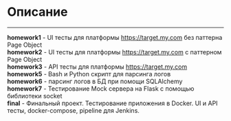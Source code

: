 # Описание #
___
**homework1** - UI тесты для платформы https://target.my.com без паттерна Page Object  
**homework2** - UI тесты для платформы https://target.my.com с паттерном Page Object  
**homework3** - API тесты для платформы https://target.my.com  
**homework5** - Bash и Python скрипт для парсинга логов  
**homework6** - парсинг логов в БД при помощи SQLAlchemy  
**homework7** - Тестирование Mock сервера на Flask с помощью библиотеки socket  
**final** - Финальный проект. Тестирование приложения в Docker. UI и API тесты, docker-compose, pipeline для Jenkins.

